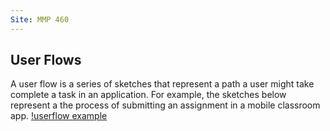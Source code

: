 ```yaml
---
Site: MMP 460
---
```


## User Flows

A user flow is a series of sketches that represent a path a user might take complete a task in an application. For example, the sketches below represent a the process of submitting an assignment in a mobile classroom app.
[!userflow example ](userflow-example.png)
